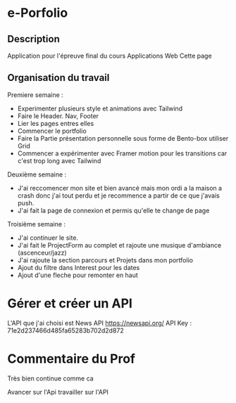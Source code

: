 # e-Porfolio

## Description
Application pour l'épreuve final du cours Applications Web
Cette page 

## Organisation du travail
Premiere semaine : 
+ Experimenter plusieurs style et animations avec Tailwind
+ Faire le Header. Nav, Footer
+ Lier les pages entres elles
+ Commencer le portfolio
+ Faire la Partie présentation personnelle sous forme de Bento-box utiliser Grid 
+ Commencer a expérimenter avec Framer motion pour les transitions car c'est trop long avec Tailwind

Deuxième semaine : 
+ J'ai reccomencer mon site et bien avancé mais mon ordi a la maison a crash donc j'ai tout perdu et je recommence a partir de ce que j'avais push.
+ J'ai fait la page de connexion et permis qu'elle te change de page

Troisième semaine : 
+ J'ai continuer le site.
+ J'ai fait le ProjectForm au complet et rajoute une musique d'ambiance (ascenceur/jazz)
+ J'ai rajoute la section parcours et Projets dans mon portfolio
+ Ajout du filtre dans Interest pour les dates
+ Ajout d'une fleche pour remonter en haut

# Gérer et créer un API
L'API que j'ai choisi est News API
https://newsapi.org/
API Key : 71e2d237466d485fa65283b702d2d872

# Commentaire du Prof
Très bien continue comme ca

Avancer sur l'Api travailler sur l'API
